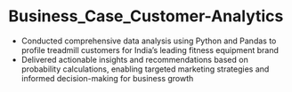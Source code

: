 # Business_Case_Customer-Analytics

- Conducted comprehensive data analysis using Python and Pandas to profile treadmill customers for India’s
leading fitness equipment brand
- Delivered actionable insights and recommendations based on probability calculations, enabling targeted marketing
strategies and informed decision-making for business growth

